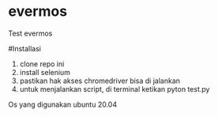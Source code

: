 # evermos
Test evermos

#Installasi

1. clone repo ini
2. install selenium
3. pastikan hak akses chromedriver bisa di jalankan
4. untuk menjalankan script, di terminal ketikan pyton test.py

Os yang digunakan ubuntu 20.04
